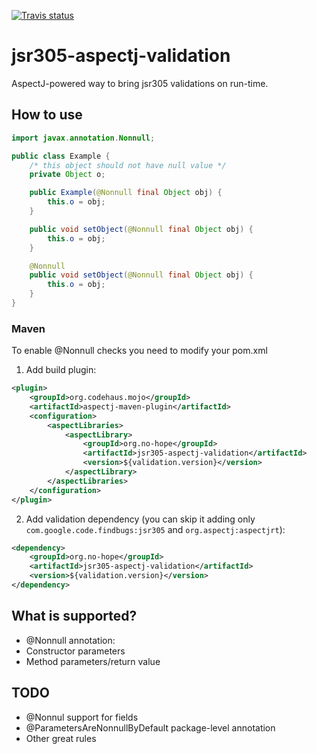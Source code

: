 [![Travis status](https://api.travis-ci.org/no-hope/jsr305-aspectj-validation.png)](https://travis-ci.org/no-hope/jsr305-aspectj-validation)
# jsr305-aspectj-validation

AspectJ-powered way to bring jsr305 validations on run-time.

## How to use

```java
import javax.annotation.Nonnull;

public class Example {
    /* this object should not have null value */
    private Object o;

    public Example(@Nonnull final Object obj) {
        this.o = obj;
    }

    public void setObject(@Nonnull final Object obj) {
        this.o = obj;
    }

    @Nonnull
    public void setObject(@Nonnull final Object obj) {
        this.o = obj;
    }
}
```

### Maven

To enable @Nonnull checks you need to modify your pom.xml

1) Add build plugin:

```xml
<plugin>
    <groupId>org.codehaus.mojo</groupId>
    <artifactId>aspectj-maven-plugin</artifactId>
    <configuration>
        <aspectLibraries>
            <aspectLibrary>
                <groupId>org.no-hope</groupId>
                <artifactId>jsr305-aspectj-validation</artifactId>
                <version>${validation.version}</version>
            </aspectLibrary>
        </aspectLibraries>
    </configuration>
</plugin>
```
2) Add validation dependency (you can skip it adding only `com.google.code.findbugs:jsr305` and `org.aspectj:aspectjrt`):

```xml
<dependency>
    <groupId>org.no-hope</groupId>
    <artifactId>jsr305-aspectj-validation</artifactId>
    <version>${validation.version}</version>
</dependency>
```
## What is supported?

 * @Nonnull annotation:
  * Constructor parameters
  * Method parameters/return value

## TODO

 * @Nonnul support for fields
 * @ParametersAreNonnullByDefault package-level annotation
 * Other great rules
 
